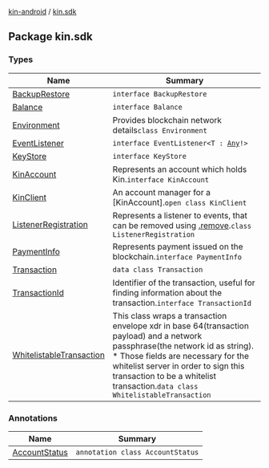 [kin-android](../index.md) / [kin.sdk](./index.md)

## Package kin.sdk

### Types

| Name | Summary |
|---|---|
| [BackupRestore](-backup-restore/index.md) | `interface BackupRestore` |
| [Balance](-balance/index.md) | `interface Balance` |
| [Environment](-environment/index.md) | Provides blockchain network details`class Environment` |
| [EventListener](-event-listener/index.md) | `interface EventListener<T : `[`Any`](https://kotlinlang.org/api/latest/jvm/stdlib/kotlin/-any/index.html)`!>` |
| [KeyStore](-key-store/index.md) | `interface KeyStore` |
| [KinAccount](-kin-account/index.md) | Represents an account which holds Kin.`interface KinAccount` |
| [KinClient](-kin-client/index.md) | An account manager for a [KinAccount].`open class KinClient` |
| [ListenerRegistration](-listener-registration/index.md) | Represents a listener to events, that can be removed using [.remove](#).`class ListenerRegistration` |
| [PaymentInfo](-payment-info/index.md) | Represents payment issued on the blockchain.`interface PaymentInfo` |
| [Transaction](-transaction/index.md) | `data class Transaction` |
| [TransactionId](-transaction-id/index.md) | Identifier of the transaction, useful for finding information about the transaction.`interface TransactionId` |
| [WhitelistableTransaction](-whitelistable-transaction/index.md) | This class wraps a transaction envelope xdr in base 64(transaction payload) and a network passphrase(the network id as string). * Those fields are necessary for the whitelist server in order to sign this transaction to be a whitelist transaction.`data class WhitelistableTransaction` |

### Annotations

| Name | Summary |
|---|---|
| [AccountStatus](-account-status/index.md) | `annotation class AccountStatus` |

